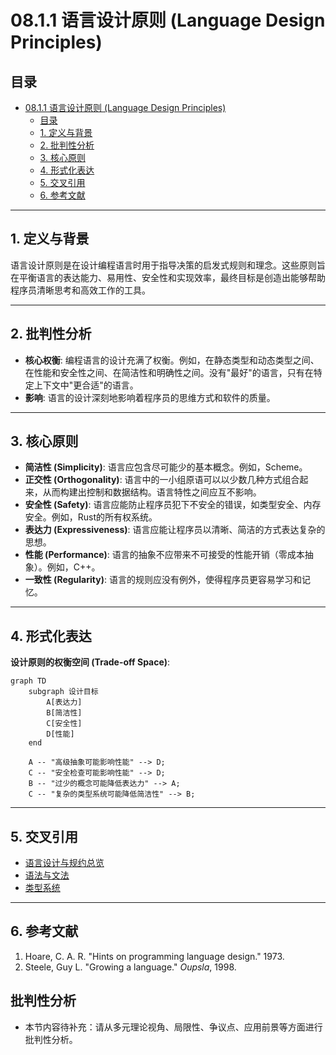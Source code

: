 # 08.1.1 语言设计原则 (Language Design Principles)

## 目录

- [08.1.1 语言设计原则 (Language Design Principles)](#0811-语言设计原则-language-design-principles)
  - [目录](#目录)
  - [1. 定义与背景](#1-定义与背景)
  - [2. 批判性分析](#2-批判性分析)
  - [3. 核心原则](#3-核心原则)
  - [4. 形式化表达](#4-形式化表达)
  - [5. 交叉引用](#5-交叉引用)
  - [6. 参考文献](#6-参考文献)

---

## 1. 定义与背景

语言设计原则是在设计编程语言时用于指导决策的启发式规则和理念。这些原则旨在平衡语言的表达能力、易用性、安全性和实现效率，最终目标是创造出能够帮助程序员清晰思考和高效工作的工具。

---

## 2. 批判性分析

- **核心权衡**: 编程语言的设计充满了权衡。例如，在静态类型和动态类型之间、在性能和安全性之间、在简洁性和明确性之间。没有"最好"的语言，只有在特定上下文中"更合适"的语言。
- **影响**: 语言的设计深刻地影响着程序员的思维方式和软件的质量。

---

## 3. 核心原则

- **简洁性 (Simplicity)**: 语言应包含尽可能少的基本概念。例如，Scheme。
- **正交性 (Orthogonality)**: 语言中的一小组原语可以以少数几种方式组合起来，从而构建出控制和数据结构。语言特性之间应互不影响。
- **安全性 (Safety)**: 语言应能防止程序员犯下不安全的错误，如类型安全、内存安全。例如，Rust的所有权系统。
- **表达力 (Expressiveness)**: 语言应能让程序员以清晰、简洁的方式表达复杂的思想。
- **性能 (Performance)**: 语言的抽象不应带来不可接受的性能开销（零成本抽象）。例如，C++。
- **一致性 (Regularity)**: 语言的规则应没有例外，使得程序员更容易学习和记忆。

---

## 4. 形式化表达

**设计原则的权衡空间 (Trade-off Space)**:

```mermaid
graph TD
    subgraph 设计目标
        A[表达力]
        B[简洁性]
        C[安全性]
        D[性能]
    end

    A -- "高级抽象可能影响性能" --> D;
    C -- "安全检查可能影响性能" --> D;
    B -- "过少的概念可能降低表达力" --> A;
    C -- "复杂的类型系统可能降低简洁性" --> B;
```

---

## 5. 交叉引用

- [语言设计与规约总览](README.md)
- [语法与文法](08.1.2_Syntax_and_Grammars.md)
- [类型系统](README.md)

---

## 6. 参考文献

1. Hoare, C. A. R. "Hints on programming language design." 1973.
2. Steele, Guy L. "Growing a language." *Oupsla*, 1998.


## 批判性分析

- 本节内容待补充：请从多元理论视角、局限性、争议点、应用前景等方面进行批判性分析。
